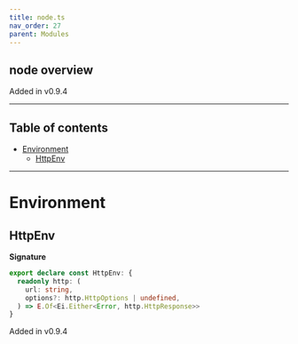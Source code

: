 ```yaml
---
title: node.ts
nav_order: 27
parent: Modules
---
```


## node overview

Added in v0.9.4

---

<h2 class="text-delta">Table of contents</h2>

- [Environment](#environment)
  - [HttpEnv](#httpenv)

---

# Environment

## HttpEnv

**Signature**

```ts
export declare const HttpEnv: {
  readonly http: (
    url: string,
    options?: http.HttpOptions | undefined,
  ) => E.Of<Ei.Either<Error, http.HttpResponse>>
}
```

Added in v0.9.4
